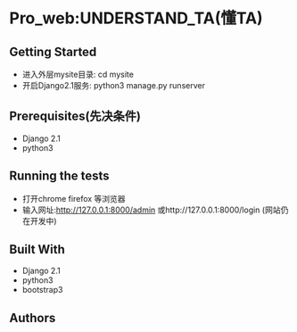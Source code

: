 Pro_web:UNDERSTAND_TA(懂TA)
===================

Getting Started
--------------

* 进入外层mysite目录: 
     cd mysite
* 开启Django2.1服务:
     python3 manage.py runserver

Prerequisites(先决条件)
----------------------
* Django 2.1
* python3

Running the tests
-----------------
* 打开chrome firefox 等浏览器
* 输入网址:http://127.0.0.1:8000/admin 
或http://127.0.0.1:8000/login
(网站仍在开发中)

Built With
------
* Django 2.1
* python3
* bootstrap3

Authors
-----------


